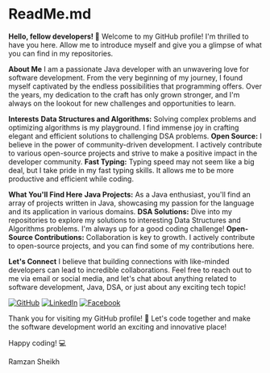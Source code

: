 # ReadMe.md
**Hello, fellow developers! 👋**
Welcome to my GitHub profile! I'm thrilled to have you here. Allow me to introduce myself and give you a glimpse of what you can find in my repositories.

**About Me**
I am a passionate Java developer with an unwavering love for software development. From the very beginning of my journey, I found myself captivated by the endless possibilities that programming offers. Over the years, my dedication to the craft has only grown stronger, and I'm always on the lookout for new challenges and opportunities to learn.

**Interests**
**Data Structures and Algorithms:** Solving complex problems and optimizing algorithms is my playground. I find immense joy in crafting elegant and efficient solutions to challenging DSA problems.
**Open Source:** I believe in the power of community-driven development. I actively contribute to various open-source projects and strive to make a positive impact in the developer community.
**Fast Typing:** Typing speed may not seem like a big deal, but I take pride in my fast typing skills. It allows me to be more productive and efficient while coding.

**What You'll Find Here**
**Java Projects:** As a Java enthusiast, you'll find an array of projects written in Java, showcasing my passion for the language and its application in various domains.
**DSA Solutions:** Dive into my repositories to explore my solutions to interesting Data Structures and Algorithms problems. I'm always up for a good coding challenge!
**Open-Source Contributions:** Collaboration is key to growth. I actively contribute to open-source projects, and you can find some of my contributions here.

**Let's Connect**
I believe that building connections with like-minded developers can lead to incredible collaborations. Feel free to reach out to me via email or social media, and let's chat about anything related to software development, Java, DSA, or just about any exciting tech topic!

[![GitHub](https://img.shields.io/badge/GitHub-000000?style=for-the-badge&logo=GitHub&logoColor=white)](https://github.com/GitRamzanHub) 
[![LinkedIn](https://img.shields.io/badge/LinkedIn-0077B5?style=for-the-badge&logo=LinkedIn&logoColor=white)](https://www.linkedin.com/in/ramzan-sheikh-86580a180/)
[![Facebook](https://img.shields.io/badge/Facebook-1877F2?style=for-the-badge&logo=Facebook&logoColor=white)]([https://www.facebook.com/your-profile/](https://www.facebook.com/skramzan.kureshi))


Thank you for visiting my GitHub profile! 🙏 Let's code together and make the software development world an exciting and innovative place!

Happy coding! 💻

Ramzan Sheikh
